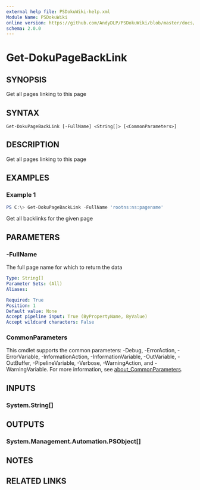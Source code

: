 ```yaml
---
external help file: PSDokuWiki-help.xml
Module Name: PSDokuWiki
online version: https://github.com/AndyDLP/PSDokuWiki/blob/master/docs/Get-DokuPageBackLink.md
schema: 2.0.0
---
```


# Get-DokuPageBackLink

## SYNOPSIS
Get all pages linking to this page

## SYNTAX

```
Get-DokuPageBackLink [-FullName] <String[]> [<CommonParameters>]
```

## DESCRIPTION
Get all pages linking to this page

## EXAMPLES

### Example 1
```powershell
PS C:\> Get-DokuPageBackLink -FullName 'rootns:ns:pagename'
```

Get all backlinks for the given page

## PARAMETERS

### -FullName
The full page name for which to return the data

```yaml
Type: String[]
Parameter Sets: (All)
Aliases:

Required: True
Position: 1
Default value: None
Accept pipeline input: True (ByPropertyName, ByValue)
Accept wildcard characters: False
```

### CommonParameters
This cmdlet supports the common parameters: -Debug, -ErrorAction, -ErrorVariable, -InformationAction, -InformationVariable, -OutVariable, -OutBuffer, -PipelineVariable, -Verbose, -WarningAction, and -WarningVariable. For more information, see [about_CommonParameters](http://go.microsoft.com/fwlink/?LinkID=113216).

## INPUTS

### System.String[]

## OUTPUTS

### System.Management.Automation.PSObject[]

## NOTES

## RELATED LINKS
